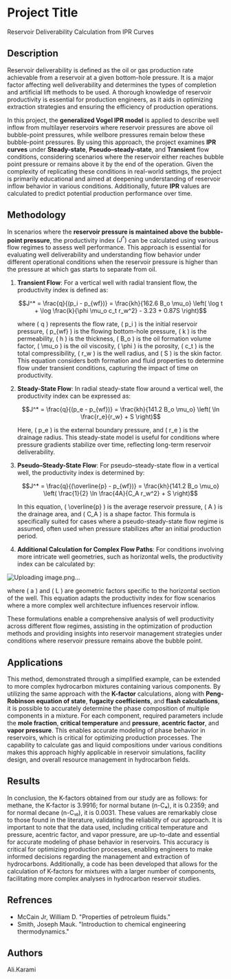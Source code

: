 # Project Title

Reservoir Deliverability Calculation from IPR Curves


## Description


Reservoir deliverability is defined as the oil or gas production rate achievable from a reservoir at a given bottom-hole pressure. It is a major factor affecting well deliverability and determines the types of completion and artificial lift methods to be used. A thorough knowledge of reservoir productivity is essential for production engineers, as it aids in optimizing extraction strategies and ensuring the efficiency of production operations.

In this project, the **generalized Vogel IPR model** is applied to describe well inflow from multilayer reservoirs where reservoir pressures are above oil bubble-point pressures, while wellbore pressures remain below these bubble-point pressures. By using this approach, the project examines **IPR curves** under **Steady-state**, **Pseudo–steady-state**, and **Transient** flow conditions, considering scenarios where the reservoir either reaches bubble point pressure or remains above it by the end of the operation. Given the complexity of replicating these conditions in real-world settings, the project is primarily educational and aimed at deepening understanding of reservoir inflow behavior in various conditions. Additionally, future **IPR** values are calculated to predict potential production performance over time.

## Methodology

In scenarios where the **reservoir pressure is maintained above the bubble-point pressure**, the productivity index $( J^* )$ can be calculated using various flow regimes to assess well performance. This approach is essential for evaluating well deliverability and understanding flow behavior under different operational conditions when the reservoir pressure is higher than the pressure at which gas starts to separate from oil.

1. **Transient Flow**: For a vertical well with radial transient flow, the productivity index is defined as:

   $$J^* = \frac{q}{(p_i - p_{wf})} = \frac{kh}{162.6 B_o \mu_o} \left( \log t + \log \frac{k}{\phi \mu_o c_t r_w^2} - 3.23 + 0.87S \right)$$

   where \( q \) represents the flow rate, \( p_i \) is the initial reservoir pressure, \( p_{wf} \) is the flowing bottom-hole pressure, \( k \) is the permeability, \( h \) is the thickness, \( B_o \) is the oil formation volume factor, \( \mu_o \) is the oil viscosity, \( \phi \) is the porosity, \( c_t \) is the total compressibility, \( r_w \) is the well radius, and \( S \) is the skin factor. This equation considers both formation and fluid properties to determine flow under transient conditions, capturing the impact of time on productivity.

2. **Steady-State Flow**: In radial steady-state flow around a vertical well, the productivity index can be expressed as:

   
   $$J^* = \frac{q}{(p_e - p_{wf})} = \frac{kh}{141.2 B_o \mu_o} \left( \ln \frac{r_e}{r_w} + S \right)$$

   Here, \( p_e \) is the external boundary pressure, and \( r_e \) is the drainage radius. This steady-state model is useful for conditions where pressure gradients stabilize over time, reflecting long-term reservoir deliverability.

3. **Pseudo–Steady-State Flow**: For pseudo–steady-state flow in a vertical well, the productivity index is determined by:

   
   $$J^* = \frac{q}{(\overline{p} - p_{wf})} = \frac{kh}{141.2 B_o \mu_o} \left( \frac{1}{2} \ln \frac{4A}{C_A r_w^2} + S \right)$$

   In this equation, \( \overline{p} \) is the average reservoir pressure, \( A \) is the drainage area, and \( C_A \) is a shape factor. This formula is specifically suited for cases where a pseudo-steady-state flow regime is assumed, often used when pressure stabilizes after an initial production period.

4. **Additional Calculation for Complex Flow Paths**: For conditions involving more intricate well geometries, such as horizontal wells, the productivity index can be calculated by:

   
![Uploading image.png…]()

   where \( a \) and \( L \) are geometric factors specific to the horizontal section of the well. This equation adapts the productivity index for flow scenarios where a more complex well architecture influences reservoir inflow.

These formulations enable a comprehensive analysis of well productivity across different flow regimes, assisting in the optimization of production methods and providing insights into reservoir management strategies under conditions where reservoir pressure remains above the bubble point.


## Applications


This method, demonstrated through a simplified example, can be extended to more complex hydrocarbon mixtures containing various components. By utilizing the same approach with the **K-factor** calculations, along with **Peng-Robinson equation of state**, **fugacity coefficients**, and **flash calculations**, it is possible to accurately determine the phase composition of multiple components in a mixture. For each component, required parameters include the **mole fraction**, **critical temperature** and **pressure**, **acentric factor**, and **vapor pressure**. This enables accurate modeling of phase behavior in reservoirs, which is critical for optimizing production processes. The capability to calculate gas and liquid compositions under various conditions makes this approach highly applicable in reservoir simulations, facility design, and overall resource management in hydrocarbon fields.



## Results

In conclusion, the K-factors obtained from our study are as follows: for methane, the K-factor is 3.9916; for normal butane (n-C₄), it is 0.2359; and for normal decane (n-C₁₀), it is 0.0031. These values are remarkably close to those found in the literature, validating the reliability of our approach. It is important to note that the data used, including critical temperature and pressure, acentric factor, and vapor pressure, are up-to-date and essential for accurate modeling of phase behavior in reservoirs. This accuracy is critical for optimizing production processes, enabling engineers to make informed decisions regarding the management and extraction of hydrocarbons. Additionally, a code has been developed that allows for the calculation of K-factors for mixtures with a larger number of components, facilitating more complex analyses in hydrocarbon reservoir studies.

## Refrences
* McCain Jr, William D. "Properties of petroleum fluids."
* Smith, Joseph Mauk. "Introduction to chemical engineering thermodynamics."



## Authors

Ali.Karami



